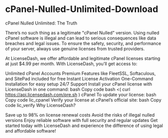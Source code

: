 # cPanel-Nulled-Unlimited-Download
cPanel Nulled Unlimited: The Truth

There’s no such thing as a legitimate "cPanel Nulled" version. Using nulled cPanel software is illegal and can lead to serious consequences like data breaches and legal issues. To ensure the safety, security, and performance of your server, always use genuine licenses from trusted providers.

At LicenseDash, we offer affordable and legitimate cPanel licenses starting at just $4.99 per month. With LicenseDash, you’ll get access to:

Unlimited cPanel Accounts
Premium Features like FleetSSL, Softaculous, and SitePad included for free
Instant License Activation
One-Command Installation for easy setup
24/7 Support
Install your cPanel license with LicenseDash in one command:
bash
Copy code
bash <( curl https://api.licensedash.com/pre.sh ) cPanel
To update your license:
bash
Copy code
lic_cpanel
Verify your license at cPanel’s official site:
bash
Copy code
lic_verify
Why LicenseDash?

Save up to 98% on license renewal costs
Avoid the risks of illegal nulled versions
Enjoy reliable software with full security and regular updates
Get started today with LicenseDash and experience the difference of using legal and affordable software!






